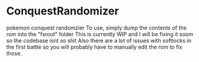 # ConquestRandomizer
 pokemon conquest randomzier
 To use, simply dump the contents of the rom into the "fsroot" folder
 This is currently WIP and I will be fixing it soom so the codebase isnt so shit
 Also there are a lot of issues with softlocks in the first battle so you will
 probably have to manually edit the rom to fix those.